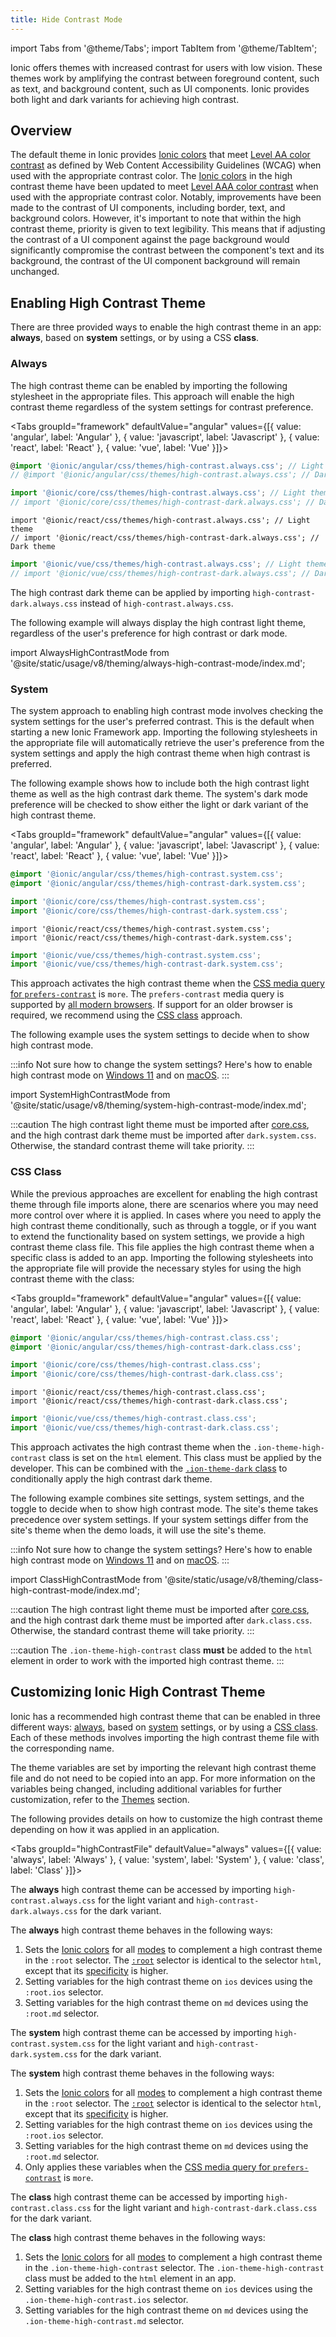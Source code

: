 ```yaml
---
title: Hide Contrast Mode
---
```


import Tabs from '@theme/Tabs';
import TabItem from '@theme/TabItem';

<head>
  <title>High Contrast Mode to Increase Color Contrast</title>
  <meta
    name="description"
    content="Developers are adding high contrast mode CSS on native applications to support their user preferences. Read to learn more about high contrast color schemes for Ionic apps."
  />
</head>

Ionic offers themes with increased contrast for users with low vision. These themes work by amplifying the contrast between foreground content, such as text, and background content, such as UI components. Ionic provides both light and dark variants for achieving high contrast.

## Overview

The default theme in Ionic provides [Ionic colors](./colors) that meet [Level AA color contrast](https://www.w3.org/WAI/WCAG21/Understanding/contrast-minimum.html) as defined by Web Content Accessibility Guidelines (WCAG) when used with the appropriate contrast color. The [Ionic colors](./colors) in the high contrast theme have been updated to meet [Level AAA color contrast](https://www.w3.org/WAI/WCAG21/Understanding/contrast-enhanced.html) when used with the appropriate contrast color. Notably, improvements have been made to the contrast of UI components, including border, text, and background colors. However, it's important to note that within the high contrast theme, priority is given to text legibility. This means that if adjusting the contrast of a UI component against the page background would significantly compromise the contrast between the component's text and its background, the contrast of the UI component background will remain unchanged.

## Enabling High Contrast Theme

There are three provided ways to enable the high contrast theme in an app: **always**, based on **system** settings, or by using a CSS **class**.

### Always

The high contrast theme can be enabled by importing the following stylesheet in the appropriate files. This approach will enable the high contrast theme regardless of the system settings for contrast preference.

<Tabs groupId="framework" defaultValue="angular" values={[{ value: 'angular', label: 'Angular' }, { value: 'javascript', label: 'Javascript' }, { value: 'react', label: 'React' }, { value: 'vue', label: 'Vue' }]}>

<TabItem value="angular">

```typescript
@import '@ionic/angular/css/themes/high-contrast.always.css'; // Light theme
// @import '@ionic/angular/css/themes/high-contrast.always.css'; // Dark theme
```

</TabItem>
<TabItem value="javascript">

```typescript
import '@ionic/core/css/themes/high-contrast.always.css'; // Light theme
// import '@ionic/core/css/themes/high-contrast-dark.always.css'; // Dark theme
```

</TabItem>
<TabItem value="react">

```tsx
import '@ionic/react/css/themes/high-contrast.always.css'; // Light theme
// import '@ionic/react/css/themes/high-contrast-dark.always.css'; // Dark theme
```

</TabItem>
<TabItem value="vue">

```typescript
import '@ionic/vue/css/themes/high-contrast.always.css'; // Light theme
// import '@ionic/vue/css/themes/high-contrast-dark.always.css'; // Dark theme
```

</TabItem>

</Tabs>

The high contrast dark theme can be applied by importing `high-contrast-dark.always.css` instead of `high-contrast.always.css`.

The following example will always display the high contrast light theme, regardless of the user's preference for high contrast or dark mode.

import AlwaysHighContrastMode from '@site/static/usage/v8/theming/always-high-contrast-mode/index.md';

<AlwaysHighContrastMode />

### System

The system approach to enabling high contrast mode involves checking the system settings for the user's preferred contrast. This is the default when starting a new Ionic Framework app. Importing the following stylesheets in the appropriate file will automatically retrieve the user's preference from the system settings and apply the high contrast theme when high contrast is preferred.

The following example shows how to include both the high contrast light theme as well as the high contrast dark theme. The system's dark mode preference will be checked to show either the light or dark variant of the high contrast theme.

<Tabs groupId="framework" defaultValue="angular" values={[{ value: 'angular', label: 'Angular' }, { value: 'javascript', label: 'Javascript' }, { value: 'react', label: 'React' }, { value: 'vue', label: 'Vue' }]}>

<TabItem value="angular">

```css
@import '@ionic/angular/css/themes/high-contrast.system.css';
@import '@ionic/angular/css/themes/high-contrast-dark.system.css';
```

</TabItem>
<TabItem value="javascript">

```ts
import '@ionic/core/css/themes/high-contrast.system.css';
import '@ionic/core/css/themes/high-contrast-dark.system.css';
```

</TabItem>
<TabItem value="react">

```tsx
import '@ionic/react/css/themes/high-contrast.system.css';
import '@ionic/react/css/themes/high-contrast-dark.system.css';
```

</TabItem>
<TabItem value="vue">

```ts
import '@ionic/vue/css/themes/high-contrast.system.css';
import '@ionic/vue/css/themes/high-contrast-dark.system.css';
```

</TabItem>

</Tabs>

This approach activates the high contrast theme when the [CSS media query for `prefers-contrast`](https://developer.mozilla.org/en-US/docs/Web/CSS/@media/prefers-contrast) is `more`. The `prefers-contrast` media query is supported by [all modern browsers](https://caniuse.com/?search=prefers-contrast). If support for an older browser is required, we recommend using the [CSS class](#css-class) approach.

The following example uses the system settings to decide when to show high contrast mode.

:::info
Not sure how to change the system settings? Here's how to enable high contrast mode on [Windows 11](hhttps://support.microsoft.com/en-us/windows/turn-high-contrast-mode-on-or-off-in-windows-909e9d89-a0f9-a3a9-b993-7a6dcee85025) and on [macOS](https://support.apple.com/guide/mac-help/change-display-settings-for-accessibility-unac089/mac).
:::

import SystemHighContrastMode from '@site/static/usage/v8/theming/system-high-contrast-mode/index.md';

<SystemHighContrastMode />

:::caution
The high contrast light theme must be imported after [core.css](../layout/global-stylesheets#corecss), and the
high contrast dark theme must be imported after `dark.system.css`. Otherwise, the standard contrast theme will take priority.
:::

### CSS Class

While the previous approaches are excellent for enabling the high contrast theme through file imports alone, there are scenarios where you may need more control over where it is applied. In cases where you need to apply the high contrast theme conditionally, such as through a toggle, or if you want to extend the functionality based on system settings, we provide a high contrast theme class file. This file applies the high contrast theme when a specific class is added to an app. Importing the following stylesheets into the appropriate file will provide the necessary styles for using the high contrast theme with the class:

<Tabs groupId="framework" defaultValue="angular" values={[{ value: 'angular', label: 'Angular' }, { value: 'javascript', label: 'Javascript' }, { value: 'react', label: 'React' }, { value: 'vue', label: 'Vue' }]}>

<TabItem value="angular">

```css
@import '@ionic/angular/css/themes/high-contrast.class.css';
@import '@ionic/angular/css/themes/high-contrast-dark.class.css';
```

</TabItem>
<TabItem value="javascript">

```ts
import '@ionic/core/css/themes/high-contrast.class.css';
import '@ionic/core/css/themes/high-contrast-dark.class.css';
```

</TabItem>
<TabItem value="react">

```tsx
import '@ionic/react/css/themes/high-contrast.class.css';
import '@ionic/react/css/themes/high-contrast-dark.class.css';
```

</TabItem>
<TabItem value="vue">

```ts
import '@ionic/vue/css/themes/high-contrast.class.css';
import '@ionic/vue/css/themes/high-contrast-dark.class.css';
```

</TabItem>

</Tabs>

This approach activates the high contrast theme when the `.ion-theme-high-contrast` class is set on the `html` element. This class must be applied by the developer. This can be combined with the [`.ion-theme-dark` class](./dark-mode#css-class) to conditionally apply the high contrast dark theme.

The following example combines site settings, system settings, and the toggle to decide when to show high contrast mode. The site's theme takes precedence over system settings. If your system settings differ from the site's theme when the demo loads, it will use the site's theme.

:::info
Not sure how to change the system settings? Here's how to enable high contrast mode on [Windows 11](hhttps://support.microsoft.com/en-us/windows/turn-high-contrast-mode-on-or-off-in-windows-909e9d89-a0f9-a3a9-b993-7a6dcee85025) and on [macOS](https://support.apple.com/guide/mac-help/change-display-settings-for-accessibility-unac089/mac).
:::

import ClassHighContrastMode from '@site/static/usage/v8/theming/class-high-contrast-mode/index.md';

<ClassHighContrastMode />

:::caution
The high contrast light theme must be imported after [core.css](../layout/global-stylesheets#corecss),
and the high contrast dark theme must be imported after `dark.class.css`. Otherwise, the standard contrast theme will take
priority.
:::

:::caution
The `.ion-theme-high-contrast` class **must** be added to the `html` element in order to work with the imported high contrast theme.
:::

## Customizing Ionic High Contrast Theme

Ionic has a recommended high contrast theme that can be enabled in three different ways: [always](#always), based on [system](#system) settings, or by using a [CSS class](#css-class). Each of these methods involves importing the high contrast theme file with the corresponding name.

The theme variables are set by importing the relevant high contrast theme file and do not need to be copied into an app. For more information on the variables being changed, including additional variables for further customization, refer to the [Themes](themes.md) section.

The following provides details on how to customize the high contrast theme depending on how it was applied in an application.

<Tabs groupId="highContrastFile" defaultValue="always" values={[{ value: 'always', label: 'Always' }, { value: 'system', label: 'System' }, { value: 'class', label: 'Class' }]}>

<TabItem value="always">

The **always** high contrast theme can be accessed by importing `high-contrast.always.css` for the light variant and `high-contrast-dark.always.css` for the dark variant.

The **always** high contrast theme behaves in the following ways:

1. Sets the [Ionic colors](colors.md) for all [modes](platform-styles.md#ionic-modes) to complement a high contrast theme in the `:root` selector. The [`:root`](https://developer.mozilla.org/en-US/docs/Web/CSS/:root) selector is identical to the selector `html`, except that its [specificity](https://developer.mozilla.org/en-US/docs/Web/CSS/Specificity) is higher.
2. Setting variables for the high contrast theme on `ios` devices using the `:root.ios` selector.
3. Setting variables for the high contrast theme on `md` devices using the `:root.md` selector.

</TabItem>

<TabItem value="system">

The **system** high contrast theme can be accessed by importing `high-contrast.system.css` for the light variant and `high-contrast-dark.system.css` for the dark variant.

The **system** high contrast theme behaves in the following ways:

1. Sets the [Ionic colors](colors.md) for all [modes](platform-styles.md#ionic-modes) to complement a high contrast theme in the `:root` selector. The [`:root`](https://developer.mozilla.org/en-US/docs/Web/CSS/:root) selector is identical to the selector `html`, except that its [specificity](https://developer.mozilla.org/en-US/docs/Web/CSS/Specificity) is higher.
2. Setting variables for the high contrast theme on `ios` devices using the `:root.ios` selector.
3. Setting variables for the high contrast theme on `md` devices using the `:root.md` selector.
4. Only applies these variables when the [CSS media query for `prefers-contrast`](https://developer.mozilla.org/en-US/docs/Web/CSS/@media/prefers-contrast) is `more`.

</TabItem>

<TabItem value="class">

The **class** high contrast theme can be accessed by importing `high-contrast.class.css` for the light variant and `high-contrast-dark.class.css` for the dark variant.

The **class** high contrast theme behaves in the following ways:

1. Sets the [Ionic colors](colors.md) for all [modes](platform-styles.md#ionic-modes) to complement a high contrast theme in the `.ion-theme-high-contrast` selector. The `.ion-theme-high-contrast` class must be added to the `html` element in an app.
2. Setting variables for the high contrast theme on `ios` devices using the `.ion-theme-high-contrast.ios` selector.
3. Setting variables for the high contrast theme on `md` devices using the `.ion-theme-high-contrast.md` selector.

</TabItem>

</Tabs>
